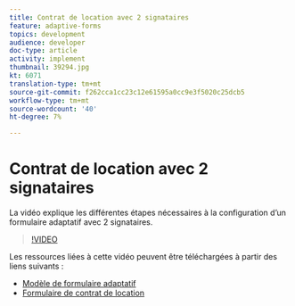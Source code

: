 ```yaml
---
title: Contrat de location avec 2 signataires
feature: adaptive-forms
topics: development
audience: developer
doc-type: article
activity: implement
thumbnail: 39294.jpg
kt: 6071
translation-type: tm+mt
source-git-commit: f262cca1cc23c12e61595a0cc9e3f5020c25dcb5
workflow-type: tm+mt
source-wordcount: '40'
ht-degree: 7%

---
```


# Contrat de location avec 2 signataires


La vidéo explique les différentes étapes nécessaires à la configuration d’un formulaire adaptatif avec 2 signataires.

>[!VIDEO](https://video.tv.adobe.com/v/39294/?quality=9&learn=on)

Les ressources liées à cette vidéo peuvent être téléchargées à partir des liens suivants :

* [Modèle de formulaire adaptatif](assets/tenancy-agreement-template.zip)
* [Formulaire de contrat de location](assets/rental-agreement-form.zip)